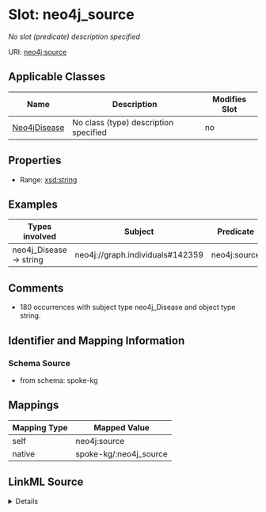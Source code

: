 

# Slot: neo4j_source


_No slot (predicate) description specified_





URI: [neo4j:source](neo4j://graph.schema#source)



<!-- no inheritance hierarchy -->





## Applicable Classes

| Name | Description | Modifies Slot |
| --- | --- | --- |
| [Neo4jDisease](../classes/Neo4jDisease.md) | No class (type) description specified |  no  |







## Properties

* Range: [xsd:string](xsd:string)






## Examples

| Types involved | Subject | Predicate | Object |
| --- | --- | --- | --- |
| neo4j_Disease → string | neo4j://graph.individuals#142359 | neo4j:source | Disease Ontology |


## Comments

* 180 occurrences with subject type neo4j_Disease and object type string.

## Identifier and Mapping Information







### Schema Source


* from schema: spoke-kg




## Mappings

| Mapping Type | Mapped Value |
| ---  | ---  |
| self | neo4j:source |
| native | spoke-kg/:neo4j_source |




## LinkML Source

<details>
```yaml
name: neo4j_source
description: No slot (predicate) description specified
comments:
- 180 occurrences with subject type neo4j_Disease and object type string.
examples:
- description: neo4j_Disease → string
  object:
    example_object: Disease Ontology
    example_predicate: neo4j:source
    example_subject: neo4j://graph.individuals#142359
from_schema: spoke-kg
rank: 1000
slot_uri: neo4j:source
alias: neo4j_source
domain_of:
- neo4j_Disease
range: string

```
</details>
